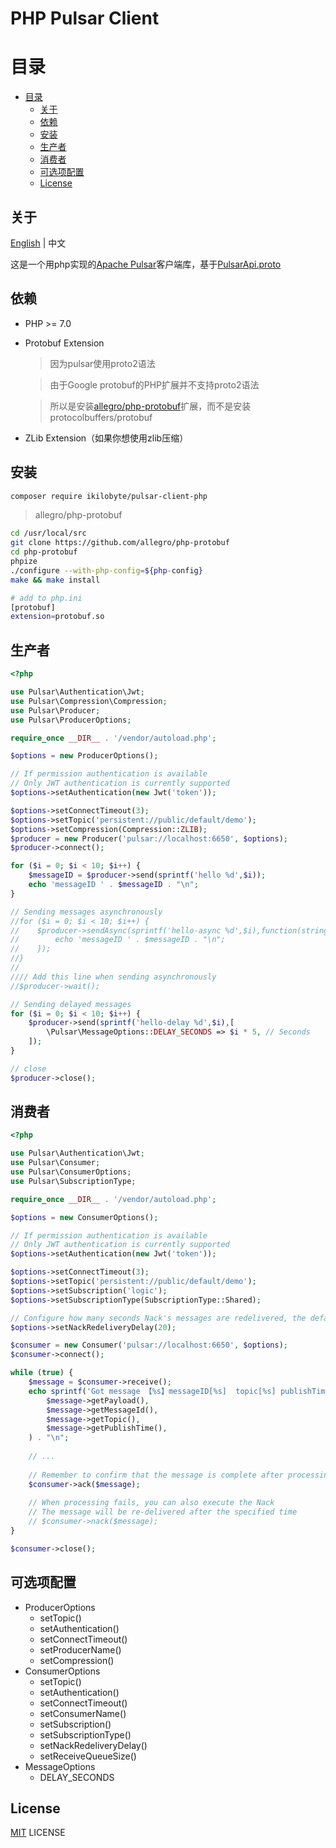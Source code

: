 # PHP Pulsar Client

# 目录

* [目录](#目录)
    * [关于](#关于)
    * [依赖](#依赖)
    * [安装](#安装)
    * [生产者](#生产者)
    * [消费者](#消费者)
    * [可选项配置](#可选项配置)
    * [License](#License)

## 关于

[English](README.md) | 中文

这是一个用php实现的[Apache Pulsar](https://pulsar.apache.org)客户端库，基于[PulsarApi.proto](src/PulsarApi.proto)

## 依赖

* PHP >= 7.0
* Protobuf Extension
  > 因为pulsar使用proto2语法

  > 由于Google protobuf的PHP扩展并不支持proto2语法

  > 所以是安装[allegro/php-protobuf](https://github.com/allegro/php-protobuf)扩展，而不是安装 protocolbuffers/protobuf

* ZLib Extension（如果你想使用zlib压缩）

## 安装

```bash
composer require ikilobyte/pulsar-client-php
```

> allegro/php-protobuf

```bash
cd /usr/local/src
git clone https://github.com/allegro/php-protobuf
cd php-protobuf
phpize 
./configure --with-php-config=${php-config} 
make && make install

# add to php.ini
[protobuf]
extension=protobuf.so
```

## 生产者

```php
<?php

use Pulsar\Authentication\Jwt;
use Pulsar\Compression\Compression;
use Pulsar\Producer;
use Pulsar\ProducerOptions;

require_once __DIR__ . '/vendor/autoload.php';

$options = new ProducerOptions();

// If permission authentication is available
// Only JWT authentication is currently supported
$options->setAuthentication(new Jwt('token')); 

$options->setConnectTimeout(3);
$options->setTopic('persistent://public/default/demo');
$options->setCompression(Compression::ZLIB);
$producer = new Producer('pulsar://localhost:6650', $options);
$producer->connect();

for ($i = 0; $i < 10; $i++) {
    $messageID = $producer->send(sprintf('hello %d',$i));
    echo 'messageID ' . $messageID . "\n";
}

// Sending messages asynchronously
//for ($i = 0; $i < 10; $i++) {
//    $producer->sendAsync(sprintf('hello-async %d',$i),function(string $messageID){
//        echo 'messageID ' . $messageID . "\n";
//    });
//}
//
//// Add this line when sending asynchronously
//$producer->wait();

// Sending delayed messages
for ($i = 0; $i < 10; $i++) {
    $producer->send(sprintf('hello-delay %d',$i),[
        \Pulsar\MessageOptions::DELAY_SECONDS => $i * 5, // Seconds
    ]);
}

// close
$producer->close();
```

## 消费者

```php
<?php

use Pulsar\Authentication\Jwt;
use Pulsar\Consumer;
use Pulsar\ConsumerOptions;
use Pulsar\SubscriptionType;

require_once __DIR__ . '/vendor/autoload.php';

$options = new ConsumerOptions();

// If permission authentication is available
// Only JWT authentication is currently supported
$options->setAuthentication(new Jwt('token'));

$options->setConnectTimeout(3);
$options->setTopic('persistent://public/default/demo');
$options->setSubscription('logic');
$options->setSubscriptionType(SubscriptionType::Shared);

// Configure how many seconds Nack's messages are redelivered, the default is 1 minute
$options->setNackRedeliveryDelay(20);

$consumer = new Consumer('pulsar://localhost:6650', $options);
$consumer->connect();

while (true) {
    $message = $consumer->receive();
    echo sprintf('Got message 【%s】messageID[%s]  topic[%s] publishTime[%s]',
        $message->getPayload(),
        $message->getMessageId(),
        $message->getTopic(),
        $message->getPublishTime(),
    ) . "\n";
    
    // ... 
    
    // Remember to confirm that the message is complete after processing
    $consumer->ack($message);
    
    // When processing fails, you can also execute the Nack
    // The message will be re-delivered after the specified time
    // $consumer->nack($message);
}

$consumer->close();
```

## 可选项配置

* ProducerOptions
    * setTopic()
    * setAuthentication()
    * setConnectTimeout()
    * setProducerName()
    * setCompression()
* ConsumerOptions
    * setTopic()
    * setAuthentication()
    * setConnectTimeout()
    * setConsumerName()
    * setSubscription()
    * setSubscriptionType()
    * setNackRedeliveryDelay()
    * setReceiveQueueSize()
* MessageOptions
    * DELAY_SECONDS

## License

[MIT](LICENSE) LICENSE
